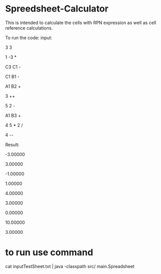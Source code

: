 # Spreedsheet-Calculator
This is intended to calculate the cells with RPN expression as well as cell reference calculations.

To run the code:
input:

3 3

1 -3 *

C3 C1 -

C1 B1 -

A1 B2 +

3 ++

5 2 -

A1 B3 +

4 5 * 2 /

4 --



Result:

-3.00000

3.00000

-1.00000

1.00000

4.00000

3.00000

0.00000

10.00000

3.00000

# to run use command

cat inputTestSheet.txt | java -classpath src/ main.Spreadsheet
